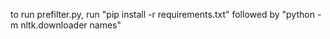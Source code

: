 to run prefilter.py, run "pip install -r requirements.txt" followed by "python -m nltk.downloader names"

